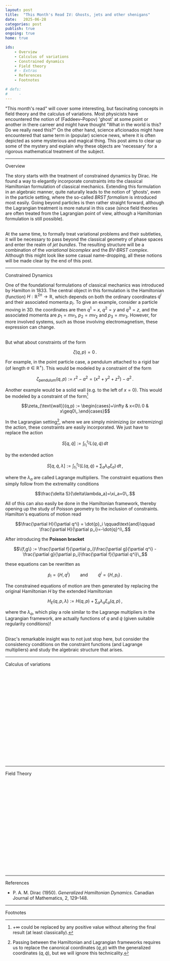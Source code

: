 ```yaml
---
layout: post
title:  "This Month's Read IV: Ghosts, jets and other shenigans"
date:   2025-06-28
categories: post
publish: true
ongoing: true
home: true

ids:
    - Overview
    - Calculus of variations
    - Constrained dynamics
    - Field theory
    # - Extras
    - References
    - Footnotes

# defs:
#     - 
---
```


"This month's read" will cover some interesting, but fascinating concepts in field theory and the calculus of variations. Most physicists have encountered the notion of (Faddeev&ndash;Popov) 'ghost' at some point or another in there carreer and might have thought "What in the world is this? Do we really need this?" On the other hand, science aficionados might have encountered that same term in (popular) science news, where it is often depicted as some mysterious and magical thing. This post aims to clear up some of the mystery and explain why these objects are 'necessary' for a rigorous mathematical treatment of the subject.

<hr id = "Overview">
<div class = "nav-block"><div class = "side">Overview</div></div>

The story starts with the treatment of constrained dynamics by Dirac. He found a way to elegantly incorporate constraints into the classical Hamiltonian formulation of classical mechanics. Extending this formulation in an algebraic manner, quite naturally leads to the notion of 'ghosts', even in the particle setting, where the so-called <i>BRST formalism</i> is introduced most easily. Going beyond particles is then rather straight forward, although the Lagrangian treatment is more natural in this case (since field theories are often treated from the Lagrangian point of view, although a Hamiltonian formulation is still possible).<br><br>

At the same time, to formally treat variational problems and their subtleties, it will be necessary to pass beyond the classical geometry of phase spaces and enter the realm of <i>jet bundles</i>. The resulting structure will be a combination of the <i>variational bicomplex</i> and the <i>BV-BRST complex</i>. Although this might look like some casual name-dropping, all these notions will be made clear by the end of this post.

<hr id = "ConstrainedDynamics">
<div class = "nav-block"><div class = "side">Constrained Dynamics</div></div>

One of the foundational formulations of classical mechanics was introduced by Hamilton in 1833. The central object in this formulation is the Hamiltonian (function) $H:\mathbb{R}^{2n}\rightarrow\mathbb{R}$, which depends on both the ordinary coordinates $q^i$ and their associated momenta $p_i$. To give an example, consider a particle moving in 3D. the coordinates are then $q^1=x$, $q^2=y$ and $q^3=z$, and the associated momenta are $p_1=mv_1$, $p_2=mv_2$ and $p_3=mv_3$. However, for more involved systems, such as those involving electromagnetism, these expression can change.<br><br>

But what about constraints of the form

$$\zeta(q,p)=0\,.$$

For example, in the point particle case, a pendulum attached to a rigid bar (of length $a\in\mathbb{R}^+$). This would be modeled by a constraint of the form

$$\zeta_{\text{pendulum}}(q,p) := r^2-a^2 = (x^2+y^2+z^2)-a^2\,.$$

Another example would be a solid wall (e.g. to the left of $x=0$). This would be modeled by a constraint of the form[^1]

$$\zeta_{\text{wall}}(q,p) := \begin{cases}+\infty & x<0\\ 0 & x\geq0\,.\end{cases}$$

[^1]: $+\infty$ could be replaced by any positive value without altering the final result (at least classically).

In the Lagrangian setting[^2], where we are simply minimizing (or extremizing) the action, these constraints are easily incorporated. We just have to replace the action

[^2]: Passing between the Hamiltonian and Lagrangian frameworks requires us to replace the canonical coordinates $(q,p)$ with the generalized coordinates $(q,\dot{q})$, but we will ignore this technicality.

$$S[q,\dot{q}] := \int_{t_1}^{t_2}L(q,\dot{q})\,dt$$

by the extended action

$$S[q,\dot{q},\lambda] := \int_{t_1}^{t_2}\Big(L(q,\dot{q}) + \sum_a\lambda_a\xi_a\Bigr)\,dt\,,$$

where the $\lambda_a$ are called Lagrange multipliers. The constraint equations then simply follow from the extremality conditions

$$\frac{\delta S}{\delta\lambda_a}=\xi_a=0\,.$$

All of this can also easily be done in the Hamiltonian framework, thereby opening up the study of Poisson geometry to the inclusion of constraints. Hamilton's equations of motion read

$$\frac{\partial H}{\partial q^i} = \dot{p}_i \qquad\text{and}\qquad \frac{\partial H}{\partial p_i}=-\dot{q}^i\,.$$

After introducing the <b>Poisson bracket</b>

$$\{f,g\} := \frac{\partial f}{\partial p_i}\frac{\partial g}{\partial q^i} - \frac{\partial g}{\partial p_i}\frac{\partial f}{\partial q^i}\,,$$

these equations can be rewritten as

$$\dot{p}_i = \{H,q^i\} \qquad\text{and}\qquad \dot{q}^i = \{H,p_i\}\,.$$

The constrained equations of motion are then generated by replacing the original Hamiltonian $H$ by the extended Hamiltonian

$$H_E(q,p,\lambda) := H(q,p) + \sum_a\lambda_a\xi_a(q,p)\,,$$

where the $\lambda_a$, which play a role similar to the Lagrange multipliers in the Lagrangian framework, are actually functions of $q$ and $\dot{q}$ (given suitable regularity conditions)!<br><br>

Dirac's remarkable insight was to not just stop here, but consider the consistency conditions on the constraint functions (and Lagrange multipliers) and study the algebraic structure that arises.

<hr id = "CalculusOfVariations">
<div class = "nav-block"><div class = "side">Calculus of variations</div></div>

<div style = "height: 300px"></div>

<hr id = "FieldTheory">
<div class = "nav-block"><div class = "side">Field Theory</div></div>

<div style = "height: 300px"></div>

<!-- <hr id = "Extras">
<div class = "nav-block"><div class = "side">Extras</div></div> -->

<hr id = "References">
<div class = "nav-block"><div class = "side">References</div></div>

* P. A. M. Dirac (1950). <i>Generalized Hamiltonian Dynamics</i>. Canadian Journal of Mathematics, 2, 129–148.

<hr id = "Footnotes">
<div class = "nav-block"><div class = "side">Footnotes</div></div>
